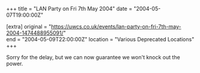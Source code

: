 +++
title = "LAN Party on Fri 7th May 2004"
date = "2004-05-07T19:00:00Z"

[extra]
original = "https://uwcs.co.uk/events/lan-party-on-fri-7th-may-2004-1474488955091/"    
end = "2004-05-09T22:00:00Z"
location = "Various Deprecated Locations"
+++

Sorry for the delay, but we can now guarantee we won't knock out the power.


